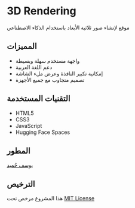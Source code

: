 # 3D Rendering

موقع لإنشاء صور ثلاثية الأبعاد باستخدام الذكاء الاصطناعي

## المميزات

- واجهة مستخدم سهلة وبسيطة
- دعم اللغة العربية
- إمكانية تكبير النافذة وعرض ملء الشاشة
- تصميم متجاوب مع جميع الأجهزة

## التقنيات المستخدمة

- HTML5
- CSS3
- JavaScript
- Hugging Face Spaces

## المطور

[يوسف حُميد](https://behance.net/yosfgfx)

## الترخيص

هذا المشروع مرخص تحت [MIT License](LICENSE)